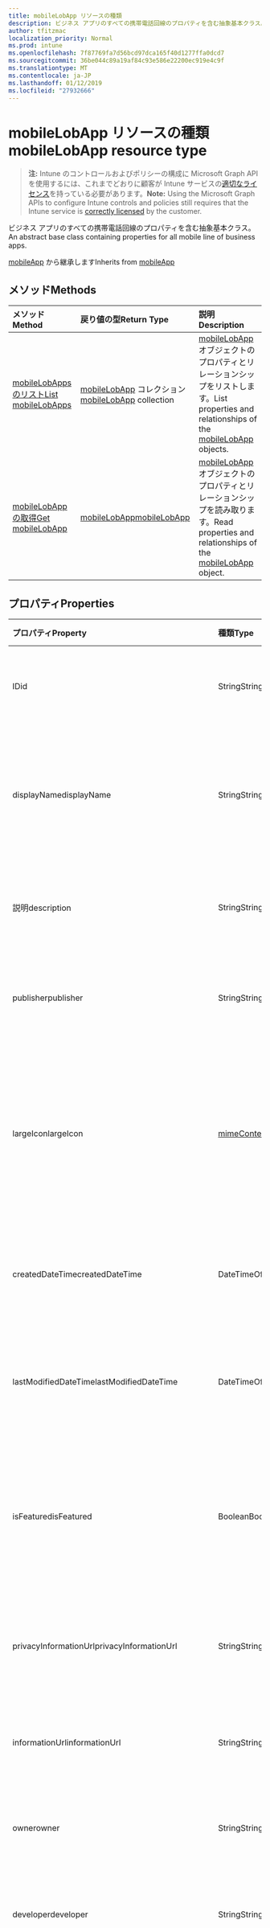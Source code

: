 ```yaml
---
title: mobileLobApp リソースの種類
description: ビジネス アプリのすべての携帯電話回線のプロパティを含む抽象基本クラス。
author: tfitzmac
localization_priority: Normal
ms.prod: intune
ms.openlocfilehash: 7f87769fa7d56bcd97dca165f40d1277ffa0dcd7
ms.sourcegitcommit: 36be044c89a19af84c93e586e22200ec919e4c9f
ms.translationtype: MT
ms.contentlocale: ja-JP
ms.lasthandoff: 01/12/2019
ms.locfileid: "27932666"
---
```

# <a name="mobilelobapp-resource-type"></a><span data-ttu-id="8ba85-103">mobileLobApp リソースの種類</span><span class="sxs-lookup"><span data-stu-id="8ba85-103">mobileLobApp resource type</span></span>

> <span data-ttu-id="8ba85-104">**注:** Intune のコントロールおよびポリシーの構成に Microsoft Graph API を使用するには、これまでどおりに顧客が Intune サービスの[適切なライセンス](https://go.microsoft.com/fwlink/?linkid=839381)を持っている必要があります。</span><span class="sxs-lookup"><span data-stu-id="8ba85-104">**Note:** Using the Microsoft Graph APIs to configure Intune controls and policies still requires that the Intune service is [correctly licensed](https://go.microsoft.com/fwlink/?linkid=839381) by the customer.</span></span>

<span data-ttu-id="8ba85-105">ビジネス アプリのすべての携帯電話回線のプロパティを含む抽象基本クラス。</span><span class="sxs-lookup"><span data-stu-id="8ba85-105">An abstract base class containing properties for all mobile line of business apps.</span></span>

<span data-ttu-id="8ba85-106">[mobileApp](../resources/intune-apps-mobileapp.md) から継承します</span><span class="sxs-lookup"><span data-stu-id="8ba85-106">Inherits from [mobileApp](../resources/intune-apps-mobileapp.md)</span></span>

## <a name="methods"></a><span data-ttu-id="8ba85-107">メソッド</span><span class="sxs-lookup"><span data-stu-id="8ba85-107">Methods</span></span>
|<span data-ttu-id="8ba85-108">メソッド</span><span class="sxs-lookup"><span data-stu-id="8ba85-108">Method</span></span>|<span data-ttu-id="8ba85-109">戻り値の型</span><span class="sxs-lookup"><span data-stu-id="8ba85-109">Return Type</span></span>|<span data-ttu-id="8ba85-110">説明</span><span class="sxs-lookup"><span data-stu-id="8ba85-110">Description</span></span>|
|:---|:---|:---|
|[<span data-ttu-id="8ba85-111">mobileLobApps のリスト</span><span class="sxs-lookup"><span data-stu-id="8ba85-111">List mobileLobApps</span></span>](../api/intune-apps-mobilelobapp-list.md)|<span data-ttu-id="8ba85-112">[mobileLobApp](../resources/intune-apps-mobilelobapp.md) コレクション</span><span class="sxs-lookup"><span data-stu-id="8ba85-112">[mobileLobApp](../resources/intune-apps-mobilelobapp.md) collection</span></span>|<span data-ttu-id="8ba85-113">[mobileLobApp](../resources/intune-apps-mobilelobapp.md) オブジェクトのプロパティとリレーションシップをリストします。</span><span class="sxs-lookup"><span data-stu-id="8ba85-113">List properties and relationships of the [mobileLobApp](../resources/intune-apps-mobilelobapp.md) objects.</span></span>|
|[<span data-ttu-id="8ba85-114">mobileLobApp の取得</span><span class="sxs-lookup"><span data-stu-id="8ba85-114">Get mobileLobApp</span></span>](../api/intune-apps-mobilelobapp-get.md)|[<span data-ttu-id="8ba85-115">mobileLobApp</span><span class="sxs-lookup"><span data-stu-id="8ba85-115">mobileLobApp</span></span>](../resources/intune-apps-mobilelobapp.md)|<span data-ttu-id="8ba85-116">[mobileLobApp](../resources/intune-apps-mobilelobapp.md) オブジェクトのプロパティとリレーションシップを読み取ります。</span><span class="sxs-lookup"><span data-stu-id="8ba85-116">Read properties and relationships of the [mobileLobApp](../resources/intune-apps-mobilelobapp.md) object.</span></span>|

## <a name="properties"></a><span data-ttu-id="8ba85-117">プロパティ</span><span class="sxs-lookup"><span data-stu-id="8ba85-117">Properties</span></span>
|<span data-ttu-id="8ba85-118">プロパティ</span><span class="sxs-lookup"><span data-stu-id="8ba85-118">Property</span></span>|<span data-ttu-id="8ba85-119">種類</span><span class="sxs-lookup"><span data-stu-id="8ba85-119">Type</span></span>|<span data-ttu-id="8ba85-120">説明</span><span class="sxs-lookup"><span data-stu-id="8ba85-120">Description</span></span>|
|:---|:---|:---|
|<span data-ttu-id="8ba85-121">ID</span><span class="sxs-lookup"><span data-stu-id="8ba85-121">id</span></span>|<span data-ttu-id="8ba85-122">String</span><span class="sxs-lookup"><span data-stu-id="8ba85-122">String</span></span>|<span data-ttu-id="8ba85-123">エンティティのキー。</span><span class="sxs-lookup"><span data-stu-id="8ba85-123">Key of the entity.</span></span> <span data-ttu-id="8ba85-124">[mobileApp](../resources/intune-apps-mobileapp.md) から継承します</span><span class="sxs-lookup"><span data-stu-id="8ba85-124">Inherited from [mobileApp](../resources/intune-apps-mobileapp.md)</span></span>|
|<span data-ttu-id="8ba85-125">displayName</span><span class="sxs-lookup"><span data-stu-id="8ba85-125">displayName</span></span>|<span data-ttu-id="8ba85-126">String</span><span class="sxs-lookup"><span data-stu-id="8ba85-126">String</span></span>|<span data-ttu-id="8ba85-127">管理者が提供またはインポートしたアプリのタイトル。</span><span class="sxs-lookup"><span data-stu-id="8ba85-127">The admin provided or imported title of the app.</span></span> <span data-ttu-id="8ba85-128">[mobileApp](../resources/intune-apps-mobileapp.md) から継承します</span><span class="sxs-lookup"><span data-stu-id="8ba85-128">Inherited from [mobileApp](../resources/intune-apps-mobileapp.md)</span></span>|
|<span data-ttu-id="8ba85-129">説明</span><span class="sxs-lookup"><span data-stu-id="8ba85-129">description</span></span>|<span data-ttu-id="8ba85-130">String</span><span class="sxs-lookup"><span data-stu-id="8ba85-130">String</span></span>|<span data-ttu-id="8ba85-131">アプリの説明。</span><span class="sxs-lookup"><span data-stu-id="8ba85-131">The description of the app.</span></span> <span data-ttu-id="8ba85-132">[mobileApp](../resources/intune-apps-mobileapp.md) から継承します</span><span class="sxs-lookup"><span data-stu-id="8ba85-132">Inherited from [mobileApp](../resources/intune-apps-mobileapp.md)</span></span>|
|<span data-ttu-id="8ba85-133">publisher</span><span class="sxs-lookup"><span data-stu-id="8ba85-133">publisher</span></span>|<span data-ttu-id="8ba85-134">String</span><span class="sxs-lookup"><span data-stu-id="8ba85-134">String</span></span>|<span data-ttu-id="8ba85-135">アプリの発行元。</span><span class="sxs-lookup"><span data-stu-id="8ba85-135">The publisher of the app.</span></span> <span data-ttu-id="8ba85-136">[mobileApp](../resources/intune-apps-mobileapp.md) から継承します</span><span class="sxs-lookup"><span data-stu-id="8ba85-136">Inherited from [mobileApp](../resources/intune-apps-mobileapp.md)</span></span>|
|<span data-ttu-id="8ba85-137">largeIcon</span><span class="sxs-lookup"><span data-stu-id="8ba85-137">largeIcon</span></span>|[<span data-ttu-id="8ba85-138">mimeContent</span><span class="sxs-lookup"><span data-stu-id="8ba85-138">mimeContent</span></span>](../resources/intune-shared-mimecontent.md)|<span data-ttu-id="8ba85-139">アプリの詳細に表示され、アイコンのアップロードに使用される大きなアイコン。</span><span class="sxs-lookup"><span data-stu-id="8ba85-139">The large icon, to be displayed in the app details and used for upload of the icon.</span></span> <span data-ttu-id="8ba85-140">[mobileApp](../resources/intune-apps-mobileapp.md) から継承します</span><span class="sxs-lookup"><span data-stu-id="8ba85-140">Inherited from [mobileApp](../resources/intune-apps-mobileapp.md)</span></span>|
|<span data-ttu-id="8ba85-141">createdDateTime</span><span class="sxs-lookup"><span data-stu-id="8ba85-141">createdDateTime</span></span>|<span data-ttu-id="8ba85-142">DateTimeOffset</span><span class="sxs-lookup"><span data-stu-id="8ba85-142">DateTimeOffset</span></span>|<span data-ttu-id="8ba85-143">アプリが作成された日時。</span><span class="sxs-lookup"><span data-stu-id="8ba85-143">The date and time the app was created.</span></span> <span data-ttu-id="8ba85-144">[mobileApp](../resources/intune-apps-mobileapp.md) から継承します</span><span class="sxs-lookup"><span data-stu-id="8ba85-144">Inherited from [mobileApp](../resources/intune-apps-mobileapp.md)</span></span>|
|<span data-ttu-id="8ba85-145">lastModifiedDateTime</span><span class="sxs-lookup"><span data-stu-id="8ba85-145">lastModifiedDateTime</span></span>|<span data-ttu-id="8ba85-146">DateTimeOffset</span><span class="sxs-lookup"><span data-stu-id="8ba85-146">DateTimeOffset</span></span>|<span data-ttu-id="8ba85-147">アプリが最後に変更された日時。</span><span class="sxs-lookup"><span data-stu-id="8ba85-147">The date and time the app was last modified.</span></span> <span data-ttu-id="8ba85-148">[mobileApp](../resources/intune-apps-mobileapp.md) から継承します</span><span class="sxs-lookup"><span data-stu-id="8ba85-148">Inherited from [mobileApp](../resources/intune-apps-mobileapp.md)</span></span>|
|<span data-ttu-id="8ba85-149">isFeatured</span><span class="sxs-lookup"><span data-stu-id="8ba85-149">isFeatured</span></span>|<span data-ttu-id="8ba85-150">Boolean</span><span class="sxs-lookup"><span data-stu-id="8ba85-150">Boolean</span></span>|<span data-ttu-id="8ba85-151">アプリが管理者のおすすめとしてマークされたかどうかを示す値。[mobileApp](../resources/intune-apps-mobileapp.md) から継承します</span><span class="sxs-lookup"><span data-stu-id="8ba85-151">The value indicating whether the app is marked as featured by the admin. Inherited from [mobileApp](../resources/intune-apps-mobileapp.md)</span></span>|
|<span data-ttu-id="8ba85-152">privacyInformationUrl</span><span class="sxs-lookup"><span data-stu-id="8ba85-152">privacyInformationUrl</span></span>|<span data-ttu-id="8ba85-153">String</span><span class="sxs-lookup"><span data-stu-id="8ba85-153">String</span></span>|<span data-ttu-id="8ba85-154">プライバシーに関する声明の URL。</span><span class="sxs-lookup"><span data-stu-id="8ba85-154">The privacy statement Url.</span></span> <span data-ttu-id="8ba85-155">[mobileApp](../resources/intune-apps-mobileapp.md) から継承します</span><span class="sxs-lookup"><span data-stu-id="8ba85-155">Inherited from [mobileApp](../resources/intune-apps-mobileapp.md)</span></span>|
|<span data-ttu-id="8ba85-156">informationUrl</span><span class="sxs-lookup"><span data-stu-id="8ba85-156">informationUrl</span></span>|<span data-ttu-id="8ba85-157">String</span><span class="sxs-lookup"><span data-stu-id="8ba85-157">String</span></span>|<span data-ttu-id="8ba85-158">詳細情報の URL。</span><span class="sxs-lookup"><span data-stu-id="8ba85-158">The more information Url.</span></span> <span data-ttu-id="8ba85-159">[mobileApp](../resources/intune-apps-mobileapp.md) から継承します</span><span class="sxs-lookup"><span data-stu-id="8ba85-159">Inherited from [mobileApp](../resources/intune-apps-mobileapp.md)</span></span>|
|<span data-ttu-id="8ba85-160">owner</span><span class="sxs-lookup"><span data-stu-id="8ba85-160">owner</span></span>|<span data-ttu-id="8ba85-161">String</span><span class="sxs-lookup"><span data-stu-id="8ba85-161">String</span></span>|<span data-ttu-id="8ba85-162">アプリの所有者。</span><span class="sxs-lookup"><span data-stu-id="8ba85-162">The owner of the app.</span></span> <span data-ttu-id="8ba85-163">[mobileApp](../resources/intune-apps-mobileapp.md) から継承します</span><span class="sxs-lookup"><span data-stu-id="8ba85-163">Inherited from [mobileApp](../resources/intune-apps-mobileapp.md)</span></span>|
|<span data-ttu-id="8ba85-164">developer</span><span class="sxs-lookup"><span data-stu-id="8ba85-164">developer</span></span>|<span data-ttu-id="8ba85-165">String</span><span class="sxs-lookup"><span data-stu-id="8ba85-165">String</span></span>|<span data-ttu-id="8ba85-166">アプリの開発者。</span><span class="sxs-lookup"><span data-stu-id="8ba85-166">The developer of the app.</span></span> <span data-ttu-id="8ba85-167">[mobileApp](../resources/intune-apps-mobileapp.md) から継承します</span><span class="sxs-lookup"><span data-stu-id="8ba85-167">Inherited from [mobileApp](../resources/intune-apps-mobileapp.md)</span></span>|
|<span data-ttu-id="8ba85-168">notes</span><span class="sxs-lookup"><span data-stu-id="8ba85-168">notes</span></span>|<span data-ttu-id="8ba85-169">String</span><span class="sxs-lookup"><span data-stu-id="8ba85-169">String</span></span>|<span data-ttu-id="8ba85-170">アプリ用のメモ。</span><span class="sxs-lookup"><span data-stu-id="8ba85-170">Notes for the app.</span></span> <span data-ttu-id="8ba85-171">[mobileApp](../resources/intune-apps-mobileapp.md) から継承します</span><span class="sxs-lookup"><span data-stu-id="8ba85-171">Inherited from [mobileApp](../resources/intune-apps-mobileapp.md)</span></span>|
|<span data-ttu-id="8ba85-172">publishingState</span><span class="sxs-lookup"><span data-stu-id="8ba85-172">publishingState</span></span>|[<span data-ttu-id="8ba85-173">mobileAppPublishingState</span><span class="sxs-lookup"><span data-stu-id="8ba85-173">mobileAppPublishingState</span></span>](../resources/intune-apps-mobileapppublishingstate.md)|<span data-ttu-id="8ba85-174">アプリの発行の状態。</span><span class="sxs-lookup"><span data-stu-id="8ba85-174">The publishing state for the app.</span></span> <span data-ttu-id="8ba85-175">アプリが発行されていない限り、アプリを割り当てることができません。</span><span class="sxs-lookup"><span data-stu-id="8ba85-175">The app cannot be assigned unless the app is published.</span></span> <span data-ttu-id="8ba85-176">[MobileApp](../resources/intune-apps-mobileapp.md)から継承されます。</span><span class="sxs-lookup"><span data-stu-id="8ba85-176">Inherited from [mobileApp](../resources/intune-apps-mobileapp.md).</span></span> <span data-ttu-id="8ba85-177">可能な値は、`notPublished`、`processing`、`published` です。</span><span class="sxs-lookup"><span data-stu-id="8ba85-177">Possible values are: `notPublished`, `processing`, `published`.</span></span>|
|<span data-ttu-id="8ba85-178">committedContentVersion</span><span class="sxs-lookup"><span data-stu-id="8ba85-178">committedContentVersion</span></span>|<span data-ttu-id="8ba85-179">String</span><span class="sxs-lookup"><span data-stu-id="8ba85-179">String</span></span>|<span data-ttu-id="8ba85-180">内部にコミットされたコンテンツのバージョン。</span><span class="sxs-lookup"><span data-stu-id="8ba85-180">The internal committed content version.</span></span>|
|<span data-ttu-id="8ba85-181">fileName</span><span class="sxs-lookup"><span data-stu-id="8ba85-181">fileName</span></span>|<span data-ttu-id="8ba85-182">String</span><span class="sxs-lookup"><span data-stu-id="8ba85-182">String</span></span>|<span data-ttu-id="8ba85-183">メインの Lob アプリケーションのファイル名。</span><span class="sxs-lookup"><span data-stu-id="8ba85-183">The name of the main Lob application file.</span></span>|
|<span data-ttu-id="8ba85-184">size</span><span class="sxs-lookup"><span data-stu-id="8ba85-184">size</span></span>|<span data-ttu-id="8ba85-185">Int64</span><span class="sxs-lookup"><span data-stu-id="8ba85-185">Int64</span></span>|<span data-ttu-id="8ba85-186">アップロードされたすべてのファイルを含む合計サイズ。</span><span class="sxs-lookup"><span data-stu-id="8ba85-186">The total size, including all uploaded files.</span></span>|

## <a name="relationships"></a><span data-ttu-id="8ba85-187">リレーションシップ</span><span class="sxs-lookup"><span data-stu-id="8ba85-187">Relationships</span></span>
|<span data-ttu-id="8ba85-188">リレーションシップ</span><span class="sxs-lookup"><span data-stu-id="8ba85-188">Relationship</span></span>|<span data-ttu-id="8ba85-189">型</span><span class="sxs-lookup"><span data-stu-id="8ba85-189">Type</span></span>|<span data-ttu-id="8ba85-190">説明</span><span class="sxs-lookup"><span data-stu-id="8ba85-190">Description</span></span>|
|:---|:---|:---|
|<span data-ttu-id="8ba85-191">categories</span><span class="sxs-lookup"><span data-stu-id="8ba85-191">categories</span></span>|<span data-ttu-id="8ba85-192">[mobileAppCategory](../resources/intune-apps-mobileappcategory.md) コレクション</span><span class="sxs-lookup"><span data-stu-id="8ba85-192">[mobileAppCategory](../resources/intune-apps-mobileappcategory.md) collection</span></span>|<span data-ttu-id="8ba85-193">このアプリのカテゴリのリスト。</span><span class="sxs-lookup"><span data-stu-id="8ba85-193">The list of categories for this app.</span></span> <span data-ttu-id="8ba85-194">[mobileApp](../resources/intune-apps-mobileapp.md) から継承します</span><span class="sxs-lookup"><span data-stu-id="8ba85-194">Inherited from [mobileApp](../resources/intune-apps-mobileapp.md)</span></span>|
|<span data-ttu-id="8ba85-195">assignments</span><span class="sxs-lookup"><span data-stu-id="8ba85-195">assignments</span></span>|<span data-ttu-id="8ba85-196">[mobileAppAssignment](../resources/intune-apps-mobileappassignment.md) コレクション</span><span class="sxs-lookup"><span data-stu-id="8ba85-196">[mobileAppAssignment](../resources/intune-apps-mobileappassignment.md) collection</span></span>|<span data-ttu-id="8ba85-197">このモバイル アプリのグループ割り当てのリスト。</span><span class="sxs-lookup"><span data-stu-id="8ba85-197">The list of group assignments for this mobile app.</span></span> <span data-ttu-id="8ba85-198">[mobileApp](../resources/intune-apps-mobileapp.md) から継承します</span><span class="sxs-lookup"><span data-stu-id="8ba85-198">Inherited from [mobileApp](../resources/intune-apps-mobileapp.md)</span></span>|
|<span data-ttu-id="8ba85-199">contentVersions</span><span class="sxs-lookup"><span data-stu-id="8ba85-199">contentVersions</span></span>|<span data-ttu-id="8ba85-200">[mobileAppContent](../resources/intune-apps-mobileappcontent.md) コレクション</span><span class="sxs-lookup"><span data-stu-id="8ba85-200">[mobileAppContent](../resources/intune-apps-mobileappcontent.md) collection</span></span>|<span data-ttu-id="8ba85-201">このアプリのコンテンツのバージョンのリスト。</span><span class="sxs-lookup"><span data-stu-id="8ba85-201">The list of content versions for this app.</span></span>|

## <a name="json-representation"></a><span data-ttu-id="8ba85-202">JSON 表記</span><span class="sxs-lookup"><span data-stu-id="8ba85-202">JSON Representation</span></span>
<span data-ttu-id="8ba85-203">以下は、リソースの JSON 表記です。</span><span class="sxs-lookup"><span data-stu-id="8ba85-203">Here is a JSON representation of the resource.</span></span>
<!-- {
  "blockType": "resource",
  "keyProperty": "id",
  "@odata.type": "microsoft.graph.mobileLobApp"
}
-->
``` json
{
  "@odata.type": "#microsoft.graph.mobileLobApp",
  "id": "String (identifier)",
  "displayName": "String",
  "description": "String",
  "publisher": "String",
  "largeIcon": {
    "@odata.type": "microsoft.graph.mimeContent",
    "type": "String",
    "value": "binary"
  },
  "createdDateTime": "String (timestamp)",
  "lastModifiedDateTime": "String (timestamp)",
  "isFeatured": true,
  "privacyInformationUrl": "String",
  "informationUrl": "String",
  "owner": "String",
  "developer": "String",
  "notes": "String",
  "publishingState": "String",
  "committedContentVersion": "String",
  "fileName": "String",
  "size": 1024
}
```



